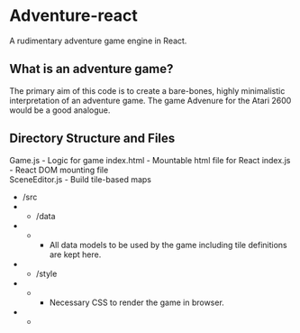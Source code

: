 # Adventure-react
A rudimentary adventure game engine in React.

## What is an adventure game?
The primary aim of this code is to create a bare-bones, highly minimalistic interpretation of an adventure game. The game Advenure for the Atari 2600 would be a good analogue.

## Directory Structure and Files
Game.js        - Logic for game
index.html     - Mountable html file for React
index.js       - React DOM mounting file  
SceneEditor.js - Build tile-based maps
- /src
- - /data
- - - All data models to be used by the game including tile definitions are kept here.
- - /style
- - - Necessary CSS to render the game in browser.
- - 